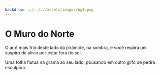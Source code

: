 ```yaml
---
backdrop: ../../../assets/images/bg1.png
---
```


# O Muro do Norte

O ar é mais frio deste lado da pirâmide, na sombra, e você respira um suspiro de alívio por estar fora do sol.

Uma folha flutua na grama ao seu lado, pousando em outro glifo de pedra esculpida.

<Item id="6" />

<Page url="5" instructions="Outro quebra-cabeças. O seu guia fornece outra pista: '2: Usando o parâmetro Measure, você pode medir a velocidade deste'" action="Caminhe para oeste" condition="6" />
